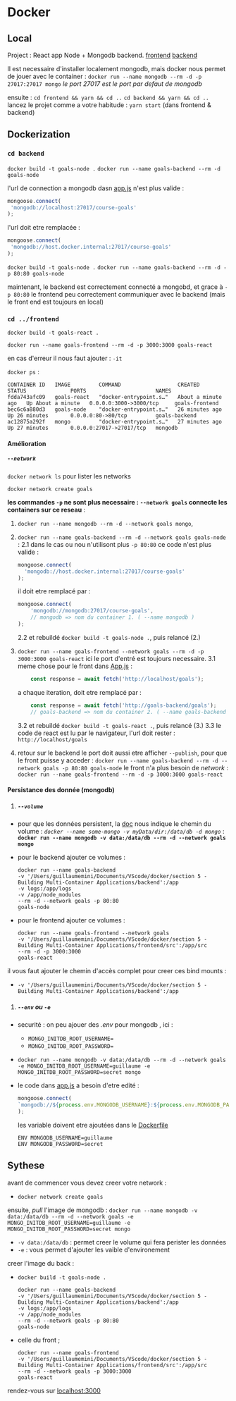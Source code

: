 # Docker

## Local

Project : React app Node + Mongodb backend.
[frontend](./frontend/)
[backend](./backend/)

Il est necessaire d'installer localement mongodb, mais docker nous permet de jouer avec le container : ```docker run --name mongodb --rm -d -p 27017:27017 mongo```
*le port 27017 est le port par defaut de mongodb*

ensuite :
```cd frontend && yarn && cd ..```
```cd backend && yarn && cd ..```
lancez le projet comme a votre habitude : ```yarn start``` (dans frontend & backend)

## Dockerization

### ```cd backend```

```docker build -t goals-node .```
```docker run --name goals-backend --rm -d goals-node```

l'url de connection a mongodb dasn [app.js](backend/app.js) n'est plus valide :

 ```js
mongoose.connect(
  'mongodb://localhost:27017/course-goals'
);
 ```

 l'url doit etre remplacée :

 ```js
mongoose.connect(
  'mongodb://host.docker.internal:27017/course-goals'
);
 ```

```docker build -t goals-node .```
```docker run --name goals-backend --rm -d -p 80:80 goals-node```

maintenant, le backend est correctement connecté a mongobd, et grace à ```-p 80:80``` le frontend peu correctement communiquer avec le backend (mais le front end est toujours en local)

### ```cd ../frontend```

```docker build -t goals-react .```

```docker run --name goals-frontend --rm -d -p 3000:3000 goals-react```

en cas d'erreur il nous faut ajouter : ```-it```

```docker ps``` :

```shell
CONTAINER ID   IMAGE         COMMAND                  CREATED              STATUS              PORTS                      NAMES
fdda743afc09   goals-react   "docker-entrypoint.s…"   About a minute ago   Up About a minute   0.0.0.0:3000->3000/tcp     goals-frontend
bec6c6a880d3   goals-node    "docker-entrypoint.s…"   26 minutes ago       Up 26 minutes       0.0.0.0:80->80/tcp         goals-backend
ac12875a292f   mongo         "docker-entrypoint.s…"   27 minutes ago       Up 27 minutes       0.0.0.0:27017->27017/tcp   mongodb
```

#### Amélioration

##### ```--network```

```docker network ls``` pour lister les networks

```docker network create goals```

**les commandes ```-p``` ne sont plus necessaire : ```--network goals``` connecte les containers sur ce reseau** :

1. ```docker run --name mongodb --rm -d --network goals mongo```,
2. ```docker run --name goals-backend --rm -d --network goals goals-node``` :
    2.1 dans le cas ou nou n'utilisont plus ```-p 80:80``` ce code n'est plus valide :

    ```js
    mongoose.connect(
      'mongodb://host.docker.internal:27017/course-goals'
    );
    ```

    il doit etre remplacé par :

    ```js
    mongoose.connect(
        'mongodb://mongodb:27017/course-goals',
        // mongodb => nom du container 1. ( --name mongodb )
    );
    ```

    2.2 et rebuildé ```docker build -t goals-node .```, puis relancé (2.)

3. ```docker run --name goals-frontend --network goals --rm -d -p 3000:3000 goals-react```
   ici le port d'entré est toujours necessaire.
   3.1 meme chose pour le front dans [App.js](./frontend/src/App.js) :

    ```js
        const response = await fetch('http://localhost/goals');
    ```

    a chaque iteration, doit etre remplacé par :

    ```js
        const response = await fetch('http://goals-backend/goals');
        // goals-backend => nom du container 2. ( --name goals-backend )
    ```

    3.2 et rebuildé ```docker build -t goals-react .```, puis relancé (3.)
    3.3 le code de react est lu par le navigateur, l'url doit rester : ```http://localhost/goals```

4. retour sur le backend le port doit aussi etre afficher ```--publish```, pour que le front puisse y acceder :
   ```docker run --name goals-backend --rm -d --network goals -p 80:80 goals-node```
   le front n'a plus besoin de *network* : ```docker run --name goals-frontend --rm -d -p 3000:3000 goals-react```

#### Persistance des donnée (mongodb)

1. ##### ```--volume```

- pour que les données persistent, la [doc](https://hub.docker.com/_/mongo) nous indique le chemin du volume :
  *```docker --name some-mongo -v myData/dir:/data/db -d mongo```* :
  **```docker run --name mongodb -v data:/data/db --rm -d --network goals mongo```**

- pour le backend ajouter ce volumes :

  ```shell
  docker run --name goals-backend 
  -v '/Users/guillaumemini/Documents/VScode/docker/section 5 - Building Multi-Container Applications/backend':/app
  -v logs:/app/logs
  -v /app/node_modules
  --rm -d --network goals -p 80:80
  goals-node
  ```

- pour le frontend ajouter ce volumes :
  
  ```shell
  docker run --name goals-frontend --network goals 
  -v '/Users/guillaumemini/Documents/VScode/docker/section 5 - Building Multi-Container Applications/frontend/src':/app/src
  --rm -d -p 3000:3000
  goals-react
  ```

il vous faut ajouter le chemin d'accès complet pour creer ces bind mounts :

- ```-v '/Users/guillaumemini/Documents/VScode/docker/section 5 - Building Multi-Container Applications/backend':/app```

1. ##### ```--env``` ou ```-e```

- securité : on peu ajouer des *.env* pour mongodb , ici :
  - ```MONGO_INITDB_ROOT_USERNAME=```
  - ```MONGO_INITDB_ROOT_PASSWORD=```
- ```docker run --name mongodb -v data:/data/db --rm -d --network goals -e MONGO_INITDB_ROOT_USERNAME=guillaume -e MONGO_INITDB_ROOT_PASSWORD=secret mongo```
- le code dans [app.js](./backend/app.js) a besoin d'etre edité :

  ```js
  mongoose.connect(
  `mongodb://${process.env.MONGODB_USERNAME}:${process.env.MONGODB_PASSWORD}@mongodb:27017/course-goals?authSource=admin`,
  );
  ```

  les variable doivent etre ajoutées dans le [Dockerfile](backend/Dockerfile)

  ```shell
  ENV MONGODB_USERNAME=guillaume
  ENV MONGODB_PASSWORD=secret 
  ```

## Sythese

avant de commencer vous devez creer votre network :

- ```docker network create goals```

ensuite, *pull* l'image de mongodb :
```docker run --name mongodb -v data:/data/db --rm -d --network goals -e MONGO_INITDB_ROOT_USERNAME=guillaume -e MONGO_INITDB_ROOT_PASSWORD=secret mongo```

- ```-v data:/data/db``` : permet creer le volume qui fera perister les données 
- ```-e``` : vous permet d'ajouter les vaible d'environement

creer l'image du back :

- ```docker build -t goals-node .```
  
  ```shell
  docker run --name goals-backend 
  -v '/Users/guillaumemini/Documents/VScode/docker/section 5 - Building Multi-Container Applications/backend':/app
  -v logs:/app/logs
  -v /app/node_modules
  --rm -d --network goals -p 80:80
  goals-node
  ```

- celle du front ;
  
    ```shell
  docker run --name goals-frontend
  -v '/Users/guillaumemini/Documents/VScode/docker/section 5 - Building Multi-Container Applications/frontend/src':/app/src
  --rm -d --network goals -p 3000:3000
  goals-react
  ```

rendez-vous sur [localhost:3000](http://localhost:3000/)
